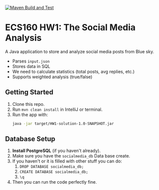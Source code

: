 [![Maven Build and Test](https://github.com/Ayub-Hanif/post_analyzer/actions/workflows/maven.yml/badge.svg)](https://github.com/Ayub-Hanif/post_analyzer/actions/workflows/maven.yml)



# ECS160 HW1: The Social Media Analysis

A Java application to store and analyze social media posts from Blue sky.
- Parses `input.json`
- Stores data in SQL
- We need to calculate statistics (total posts, avg replies, etc.)
- Supports weighted analysis (true/false)

## Getting Started
1. Clone this repo.
2. Run `mvn clean install` in IntelliJ or terminal.
3. Run the app with:
   ```bash
   java -jar target/HW1-solution-1.0-SNAPSHOT.jar
## Database Setup
1. **Install PostgreSQL** (if you haven't already).
2. Make sure you have the ```socialmedia_db``` Data base create.
3. If you haven't or it is filled with other stuff you can do:
   1. ```DROP DATABASE socialmedia_db;```
   2. ```CREATE DATABASE socialmedia_db;```
   3. ```\q```
4. Then you can run the code perfectly fine.
